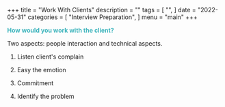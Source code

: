 +++
title = "Work With Clients"
description = ""
tags = [
    "",
]
date = "2022-05-31"
categories = [
    "Interview Preparation",
]
menu = "main"
+++

**<font color =#3fb5bd>How would you work with the client?</font>**  

Two aspects: people interaction and technical aspects.
1) Listen client's complain  
2) Easy the emotion  
3) Commitment

4) Identify the problem